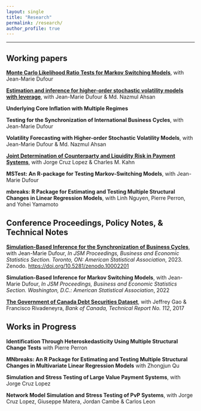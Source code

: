 ```yaml
---
layout: single
title: "Research"
permalink: /research/
author_profile: true
---
```

---
## Working papers

**[Monte Carlo Likelihood Ratio Tests for Markov Switching Models](https://roga11.github.io/gabrielrodriguez.github.io/files/RodriguezRondon_Dufour_MonteCarlo_LikelihoodRatioTest_MarkovSwitchingModels.pdf)**,
with Jean-Marie Dufour

**[Estimation and inference for higher-order stochastic volatility models with leverage](https://roga11.github.io/gabrielrodriguez.github.io/files/Ahsan_Dufour_RodriguezR_2024_SVP_Leverage.pdf)**,
with Jean-Marie Dufour & Md. Nazmul Ahsan

**Underlying Core Inflation with Multiple Regimes** 

**Testing for the Synchronization of International Business Cycles**, 
with Jean-Marie Dufour

**Volatility Forecasting with Higher-order Stochastic Volatility Models**,
with Jean-Marie Dufour & Md. Nazmul Ahsan

**[Joint Determination of Counterparty and Liquidity Risk in Payment Systems](https://editorialexpress.com/cgi-bin/conference/download.cgi?db_name=AFA2022&paper_id=1752)**,
with Jorge Cruz Lopez & Charles M. Kahn

**MSTest: An R-package for Testing Markov-Switching Models**,
with Jean-Marie Dufour

**mbreaks: R Package for Estimating and Testing Multiple Structural Changes in Linear Regression Models**, 
with Linh Nguyen, Pierre Perron, and Yohei Yamamoto



## Conference Proceedings, Policy Notes, & Technical Notes

**[Simulation-Based Inference for the Synchronization of Business Cycles](https://zenodo.org/records/10002201/files/RodriguezRondon_Dufour_2023_JSM_Proceedings.pdf?download=1)**,
with Jean-Marie Dufour,
_In JSM Proceedings, Business and Economic Statistics Section. Toronto, ON: American Statistical Association_, 2023. Zenodo. https://doi.org/10.5281/zenodo.10002201

**Simulation-Based Inference for Markov Switching Models**, 
with Jean-Marie Dufour,
_In JSM Proceedings, Business and Economic Statistics Section. Washington, D.C.: American Statistical Association_, 2022

**[The Government of Canada Debt Securities Dataset](https://www.bankofcanada.ca/wp-content/uploads/2018/02/tr112.pdf)**,
with Jeffrey Gao & Francisco Rivadeneyra, _Bank of Canada, Technical Report No. 112_, 2017



## Works in Progress

**Identification Through Heteroskedasticity Using Multiple Structural Change Tests** 
with Pierre Perron

**MNbreaks: An R Package for Estimating and Testing Multiple Structural Changes
in Multivariate Linear Regression Models** 
with Zhongjun Qu

**Simulation and Stress Testing of Large Value Payment Systems**,
with Jorge Cruz Lopez

**Network Model Simulation and Stress Testing of PvP Systems**,
with Jorge Cruz Lopez, Giuseppe Matera, Jordan Cambe & Carlos Leon



<!-- {% if author.googlescholar %}
  You can also find my articles on <u><a href="{{author.googlescholar}}">my Google Scholar profile</a>.</u>
{% endif %}

{% include base_path %}

{% for post in site.publications reversed %}
  {% include archive-single.html %}
{% endfor %}
 -->
